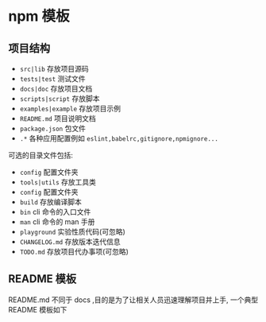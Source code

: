 # npm 模板

## 项目结构
* `src|lib` 存放项目源码
* `tests|test` 测试文件
* `docs|doc` 存放项目文档
* `scripts|script` 存放脚本
* `examples|example` 存放项目示例
* `README.md` 项目说明文档
* `package.json` 包文件
* `.*` 各种应用配置例如 `eslint,babelrc,gitignore,npmignore...`

可选的目录文件包括:
* `config` 配置文件夹
* `tools|utils` 存放工具类
* `config` 配置文件夹
* `build` 存放编译脚本
* `bin` cli 命令的入口文件
* `man` cli 命令的 man 手册
* `playground` 实验性质代码(可忽略)
* `CHANGELOG.md` 存放版本迭代信息
* `TODO.md` 存放项目代办事项(可忽略)

## README 模板
README.md 不同于 docs ,目的是为了让相关人员迅速理解项目并上手,
一个典型 README 模板如下